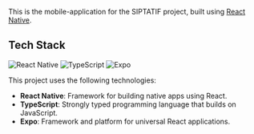 This is the mobile-application for the SIPTATIF project, built using [React Native](https://reactnative.dev/).

## Tech Stack

![React Native](https://img.shields.io/badge/React_Native-20232A?style=for-the-badge&logo=react&logoColor=61DAFB)
![TypeScript](https://img.shields.io/badge/TypeScript-007ACC?style=for-the-badge&logo=typescript&logoColor=white)
![Expo](https://img.shields.io/badge/Expo-000020?style=for-the-badge&logo=expo&logoColor=white)

This project uses the following technologies:

- **React Native**: Framework for building native apps using React.
- **TypeScript**: Strongly typed programming language that builds on JavaScript.
- **Expo**: Framework and platform for universal React applications.
